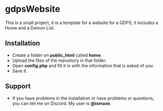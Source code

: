 # gdpsWebsite
This is a small project, it is a template for a website for a GDPS; it includes a Home and a Demon List.
## Installation
- Create a folder on **public_html** called **home**.
- Upload the files of the repository in that folder.
- Open **config.php** and fill it in with the information that is asked of you.
- Save it.
## Support
- If you have problems in the installation or have problems or questions, you can tell me on Discord. My user is **@ismaxe**.
